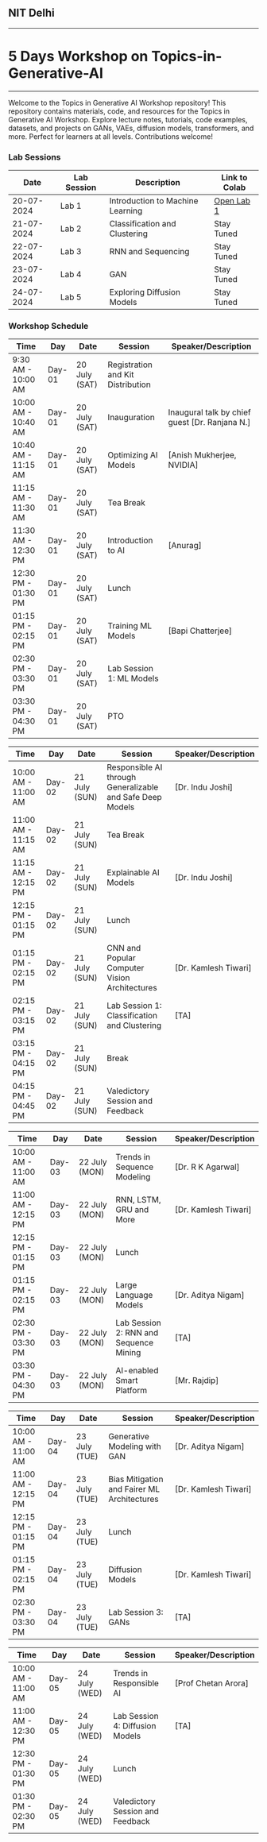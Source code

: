 ## NIT Delhi
---
# 5 Days Workshop on Topics-in-Generative-AI 
---
Welcome to the Topics in Generative AI Workshop repository!  This repository contains materials, code, and resources for the Topics in Generative AI Workshop. Explore lecture notes, tutorials, code examples, datasets, and projects on GANs, VAEs, diffusion models, transformers, and more. Perfect for learners at all levels. Contributions welcome!

### Lab Sessions

| Date       | Lab Session | Description                             | Link to Colab                                 |
|------------|-------------|-----------------------------------------|-----------------------------------------------|
| 20-07-2024 | Lab 1 | Introduction to Machine Learning| [Open Lab 1](https://colab.research.google.com/github/dhakehruturaj/Topics-in-Generative-AI/blob/main/lab_session_ml.ipynb) |
| 21-07-2024 | Lab 2       | Classification and Clustering           | Stay Tuned |
| 22-07-2024 | Lab 3       | RNN and Sequencing                      | Stay Tuned |
| 23-07-2024 | Lab 4       | GAN                                     | Stay Tuned |
| 24-07-2024 | Lab 5       | Exploring Diffusion Models              | Stay Tuned |


### Workshop Schedule

| Time          | Day       | Date      | Session                                         | Speaker/Description                   |
|---------------|-----------|-----------|-------------------------------------------------|---------------------------------------|
| 9:30 AM - 10:00 AM | Day-01  | 20 July (SAT) | Registration and Kit Distribution              |                                       |
| 10:00 AM - 10:40 AM | Day-01  | 20 July (SAT) | Inauguration                                    | Inaugural talk by chief guest [Dr. Ranjana N.] |
| 10:40 AM - 11:15 AM | Day-01  | 20 July (SAT) | Optimizing AI Models                            | [Anish Mukherjee, NVIDIA]              |
| 11:15 AM - 11:30 AM | Day-01  | 20 July (SAT) | Tea Break                                      |                                       |
| 11:30 AM - 12:30 PM | Day-01  | 20 July (SAT) | Introduction to AI                              | [Anurag]                              |
| 12:30 PM - 01:30 PM | Day-01  | 20 July (SAT) | Lunch                                          |                                       |
| 01:15 PM - 02:15 PM | Day-01  | 20 July (SAT) | Training ML Models                             | [Bapi Chatterjee]                     |
| 02:30 PM - 03:30 PM | Day-01  | 20 July (SAT) | Lab Session 1: ML Models                        |                                       |
| 03:30 PM - 04:30 PM | Day-01  | 20 July (SAT) | PTO                                            |                                       |

| Time          | Day       | Date      | Session                                         | Speaker/Description                   |
|---------------|-----------|-----------|-------------------------------------------------|---------------------------------------|
| 10:00 AM - 11:00 AM | Day-02  | 21 July (SUN) | Responsible AI through Generalizable and Safe Deep Models | [Dr. Indu Joshi]                     |
| 11:00 AM - 11:15 AM | Day-02  | 21 July (SUN) | Tea Break                                      |                                       |
| 11:15 AM - 12:15 PM | Day-02  | 21 July (SUN) | Explainable AI Models                          | [Dr. Indu Joshi]                     |
| 12:15 PM - 01:15 PM | Day-02  | 21 July (SUN) | Lunch                                          |                                       |
| 01:15 PM - 02:15 PM | Day-02  | 21 July (SUN) | CNN and Popular Computer Vision Architectures   | [Dr. Kamlesh Tiwari]                 |
| 02:15 PM - 03:15 PM | Day-02  | 21 July (SUN) | Lab Session 1: Classification and Clustering    | [TA]                                 |
| 03:15 PM - 04:15 PM | Day-02  | 21 July (SUN) | Break                                          |                                       |
| 04:15 PM - 04:45 PM | Day-02  | 21 July (SUN) | Valedictory Session and Feedback                |                                       |

| Time          | Day       | Date      | Session                                         | Speaker/Description                   |
|---------------|-----------|-----------|-------------------------------------------------|---------------------------------------|
| 10:00 AM - 11:00 AM | Day-03  | 22 July (MON) | Trends in Sequence Modeling                    | [Dr. R K Agarwal]                     |
| 11:00 AM - 12:15 PM | Day-03  | 22 July (MON) | RNN, LSTM, GRU and More                        | [Dr. Kamlesh Tiwari]                 |
| 12:15 PM - 01:15 PM | Day-03  | 22 July (MON) | Lunch                                          |                                       |
| 01:15 PM - 02:15 PM | Day-03  | 22 July (MON) | Large Language Models                          | [Dr. Aditya Nigam]                   |
| 02:30 PM - 03:30 PM | Day-03  | 22 July (MON) | Lab Session 2: RNN and Sequence Mining          | [TA]                                 |
| 03:30 PM - 04:30 PM | Day-03  | 22 July (MON) | AI-enabled Smart Platform                       | [Mr. Rajdip]                         |

| Time          | Day       | Date      | Session                                         | Speaker/Description                   |
|---------------|-----------|-----------|-------------------------------------------------|---------------------------------------|
| 10:00 AM - 11:00 AM | Day-04  | 23 July (TUE) | Generative Modeling with GAN                    | [Dr. Aditya Nigam]                   |
| 11:00 AM - 12:15 PM | Day-04  | 23 July (TUE) | Bias Mitigation and Fairer ML Architectures     | [Dr. Kamlesh Tiwari]                 |
| 12:15 PM - 01:15 PM | Day-04  | 23 July (TUE) | Lunch                                          |                                       |
| 01:15 PM - 02:15 PM | Day-04  | 23 July (TUE) | Diffusion Models                               | [Dr. Kamlesh Tiwari]                 |
| 02:30 PM - 03:30 PM | Day-04  | 23 July (TUE) | Lab Session 3: GANs                            | [TA]                                 |

| Time          | Day       | Date      | Session                                         | Speaker/Description                   |
|---------------|-----------|-----------|-------------------------------------------------|---------------------------------------|
| 10:00 AM - 11:00 AM | Day-05  | 24 July (WED) | Trends in Responsible AI                        | [Prof Chetan Arora]                   |
| 11:00 AM - 12:30 PM | Day-05  | 24 July (WED) | Lab Session 4: Diffusion Models                 | [TA]                                 |
| 12:30 PM - 01:30 PM | Day-05  | 24 July (WED) | Lunch                                          |                                       |
| 01:30 PM - 02:30 PM | Day-05  | 24 July (WED) | Valedictory Session and Feedback                 |                                       |
